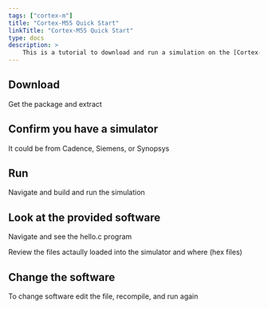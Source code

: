 ```yaml
---
tags: ["cortex-m"]
title: "Cortex-M55 Quick Start"
linkTitle: "Cortex-M55 Quick Start"
type: docs
description: >
    This is a tutorial to download and run a simulation on the [Cortex-M55](https://developer.arm.com/Processors/Cortex-M55)
---
```

## Download

Get the package and extract

## Confirm you have a simulator

It could be from Cadence, Siemens, or Synopsys

## Run

Navigate and build and run the simulation

## Look at the provided software

Navigate and see the hello.c program

Review the files actaully loaded into the simulator and where (hex files)

## Change the software

To change software edit the file, recompile, and run again

 

